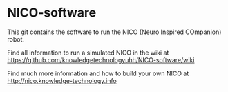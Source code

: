 # NICO-software

This git contains the software to run the NICO (Neuro Inspired COmpanion) robot.

Find all information to run a simulated NICO in the wiki at https://github.com/knowledgetechnologyuhh/NICO-software/wiki

Find much more information and how to build your own NICO at http://nico.knowledge-technology.info

